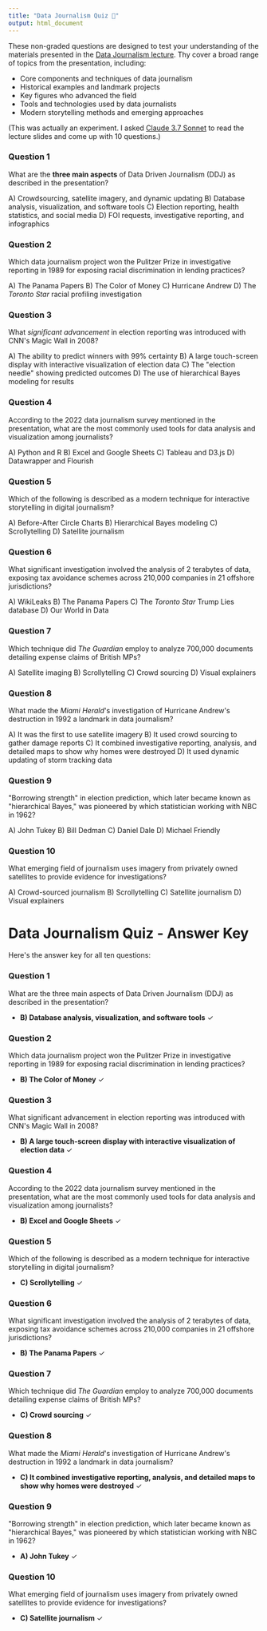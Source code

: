 ```yaml
---
title: "Data Journalism Quiz 💬"
output: html_document
---
```



These non-graded questions are designed to test your understanding of the materials presented in the [Data Journalism lecture](https://friendly.github.io/6135/lectures/DataJournalism.pdf).
Thy cover a broad range of topics from the presentation, including:

- Core components and techniques of data journalism
- Historical examples and landmark projects
- Key figures who advanced the field
- Tools and technologies used by data journalists
- Modern storytelling methods and emerging approaches

(This was actually an experiment. I asked [Claude 3.7 Sonnet](https://www.anthropic.com/claude/sonnet) to read the lecture slides and come up with 10 questions.)

### Question 1
What are the **three main aspects** of Data Driven Journalism (DDJ) as described in the presentation?

A) Crowdsourcing, satellite imagery, and dynamic updating
B) Database analysis, visualization, and software tools
C) Election reporting, health statistics, and social media
D) FOI requests, investigative reporting, and infographics

### Question 2
Which data journalism project won the Pulitzer Prize in investigative reporting in 1989 for exposing racial discrimination in lending practices?

A) The Panama Papers
B) The Color of Money
C) Hurricane Andrew
D) The _Toronto Star_ racial profiling investigation

### Question 3
What _significant advancement_ in election reporting was introduced with CNN's Magic Wall in 2008?

A) The ability to predict winners with 99% certainty
B) A large touch-screen display with interactive visualization of election data
C) The "election needle" showing predicted outcomes
D) The use of hierarchical Bayes modeling for results

### Question 4
According to the 2022 data journalism survey mentioned in the presentation, what are the most commonly used tools for data analysis and visualization among journalists?

A) Python and R
B) Excel and Google Sheets
C) Tableau and D3.js
D) Datawrapper and Flourish

### Question 5
Which of the following is described as a modern technique for interactive storytelling in digital journalism?

A) Before-After Circle Charts
B) Hierarchical Bayes modeling
C) Scrollytelling
D) Satellite journalism


### Question 6
What significant investigation involved the analysis of 2 terabytes of data, exposing tax avoidance schemes across 210,000 companies in 21 offshore jurisdictions?

A) WikiLeaks
B) The Panama Papers
C) The _Toronto Star_ Trump Lies database
D) Our World in Data

### Question 7
Which technique did _The Guardian_ employ to analyze 700,000 documents detailing expense claims of British MPs?

A) Satellite imaging
B) Scrollytelling
C) Crowd sourcing
D) Visual explainers

### Question 8
What made the _Miami Herald_'s investigation of Hurricane Andrew's destruction in 1992 a landmark in data journalism?

A) It was the first to use satellite imagery
B) It used crowd sourcing to gather damage reports
C) It combined investigative reporting, analysis, and detailed maps to show why homes were destroyed
D) It used dynamic updating of storm tracking data

### Question 9
"Borrowing strength" in election prediction, which later became known as "hierarchical Bayes," was pioneered by which statistician working with NBC in 1962?

A) John Tukey
B) Bill Dedman
C) Daniel Dale
D) Michael Friendly

### Question 10
What emerging field of journalism uses imagery from privately owned satellites to provide evidence for investigations?

A) Crowd-sourced journalism
B) Scrollytelling
C) Satellite journalism
D) Visual explainers


# Data Journalism Quiz - Answer Key
Here's the answer key for all ten questions:


### Question 1
What are the three main aspects of Data Driven Journalism (DDJ) as described in the presentation?

- **B) Database analysis, visualization, and software tools** ✓

### Question 2
Which data journalism project won the Pulitzer Prize in investigative reporting in 1989 for exposing racial discrimination in lending practices?

- **B) The Color of Money** ✓

### Question 3
What significant advancement in election reporting was introduced with CNN's Magic Wall in 2008?

- **B) A large touch-screen display with interactive visualization of election data** ✓

### Question 4
According to the 2022 data journalism survey mentioned in the presentation, what are the most commonly used tools for data analysis and visualization among journalists?

- **B) Excel and Google Sheets** ✓

### Question 5
Which of the following is described as a modern technique for interactive storytelling in digital journalism?
- **C) Scrollytelling** ✓

### Question 6
What significant investigation involved the analysis of 2 terabytes of data, exposing tax avoidance schemes across 210,000 companies in 21 offshore jurisdictions?

- **B) The Panama Papers** ✓

### Question 7
Which technique did _The Guardian_ employ to analyze 700,000 documents detailing expense claims of British MPs?

- **C) Crowd sourcing** ✓

### Question 8
What made the _Miami Herald_'s investigation of Hurricane Andrew's destruction in 1992 a landmark in data journalism?

- **C) It combined investigative reporting, analysis, and detailed maps to show why homes were destroyed** ✓

### Question 9
"Borrowing strength" in election prediction, which later became known as "hierarchical Bayes," was pioneered by which statistician working with NBC in 1962?

- **A) John Tukey** ✓

### Question 10
What emerging field of journalism uses imagery from privately owned satellites to provide evidence for investigations?

- **C) Satellite journalism** ✓


